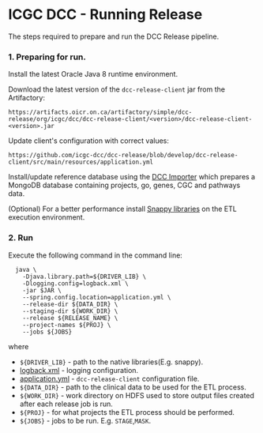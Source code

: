 ICGC DCC - Running Release
===

The steps required to prepare and run the DCC Release pipeline. 


### 1. Preparing for run.

Install the latest Oracle Java 8 runtime environment.

Download the latest version of the `dcc-release-client` jar from the Artifactory:

```
https://artifacts.oicr.on.ca/artifactory/simple/dcc-release/org/icgc/dcc/dcc-release-client/<version>/dcc-release-client-<version>.jar
```

Update client's configuration with correct values:

```
https://github.com/icgc-dcc/dcc-release/blob/develop/dcc-release-client/src/main/resources/application.yml
```

Install/update reference database using the [DCC Importer](https://github.com/icgc-dcc/dcc-import) which prepares a MongoDB database containing projects, go, genes, CGC and pathways data.

(Optional) For a better performance install [Snappy libraries](https://github.com/google/snappy) on the ETL execution environment.

### 2. Run

Execute the following command in the command line:

```
  java \
    -Djava.library.path=${DRIVER_LIB} \
    -Dlogging.config=logback.xml \
    -jar $JAR \
    --spring.config.location=application.yml \
    --release-dir ${DATA_DIR} \
    --staging-dir ${WORK_DIR} \
    --release ${RELEASE_NAME} \
    --project-names ${PROJ} \
    --jobs ${JOBS}
```
where

 - `${DRIVER_LIB}` - path to the native libraries(E.g. snappy).
 -  [logback.xml](https://github.com/icgc-dcc/dcc-release/blob/develop/dcc-release-client/src/main/conf/logback.xml) - logging configuration.
 -  [application.yml](https://github.com/icgc-dcc/dcc-release/blob/develop/dcc-release-client/src/main/resources/application.yml) - `dcc-release-client` configuration file.
 -  `${DATA_DIR}` - path to the clinical data to be used for the ETL process.
 -  `${WORK_DIR}` - work directory on HDFS used to store output files created after each release job is run.
 -  `${PROJ}` - for what projects the ETL process should be performed.
 -  `${JOBS}` - jobs to be run. E.g. `STAGE`,`MASK`.
